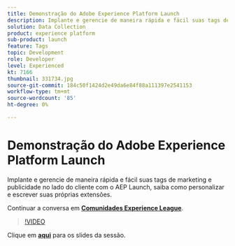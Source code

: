 ```yaml
---
title: Demonstração do Adobe Experience Platform Launch
description: Implante e gerencie de maneira rápida e fácil suas tags de marketing e publicidade no lado do cliente com o AEP Launch, saiba como personalizar e escrever suas próprias extensões. Esta sessão foi entregue como parte do evento Conteúdo do Adobe Developers Live.
solution: Data Collection
product: experience platform
sub-product: launch
feature: Tags
topic: Development
role: Developer
level: Experienced
kt: 7166
thumbnail: 331734.jpg
source-git-commit: 184c50f1424d2e49da6e84f88a111397e2541153
workflow-type: tm+mt
source-wordcount: '85'
ht-degree: 0%

---
```



# Demonstração do Adobe Experience Platform Launch

Implante e gerencie de maneira rápida e fácil suas tags de marketing e publicidade no lado do cliente com o AEP Launch, saiba como personalizar e escrever suas próprias extensões.

Continuar a conversa em **[Comunidades Experience League](http://adobe.ly/36Yd3v6)**.

>[!VIDEO](https://video.tv.adobe.com/v/331734/?quality=12&learn=on&hidetitle=true)

Clique em **[aqui](/help/adobe-developers-live/assets/experience-platform-launch-demo.pdf)** para os slides da sessão.
